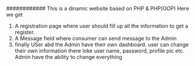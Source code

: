 ############
This is a dinamic website based on PHP & PHP(OOP)
Here we get
1. A registration page where user should fill up all the information to get a register.
2. A Message field where consumer can send message to the Admin
3. finally USer abd the Admin have their own dashboard.
   user can change their own information there loke user name, password, profile pic etc.
   Admin have the ability to change everything
